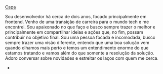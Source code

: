 [Capa](https://drive.google.com/file/d/17HnUded2a0sSDxdATblVotIGitPRN9VN/view?usp=drive_link)

Sou desenvolvedor há cerca de dois anos, focado principalmente em frontend. Venho de uma transição de carreira para o mundo tech e me encontrei. Sou apaixonado no que faço e busco sempre trazer o melhor e principalmente em compartilhar ideias e ações que, no fim, possam contribuir no objetivo final. Sou uma pessoa focada e incomodada, busco sempre trazer uma visão diferente, entendo que uma boa solução vem quando olhamos mais perto e temos um entendimento enorme do que estamos tratando e vamos além do que somente a resolução da solução. Adoro conversar sobre novidades e estreitar os laços com quem me cerca.

- 
<!--
**eueduardosou/eueduardosou** is a ✨ _special_ ✨ repository because its `README.md` (this file) appears on your GitHub profile.

Here are some ideas to get you started:

- 🔭 I’m currently working on ...
- 🌱 I’m currently learning ...
- 👯 I’m looking to collaborate on ...
- 🤔 I’m looking for help with ...
- 💬 Ask me about ...
- 📫 How to reach me: ...
- 😄 Pronouns: ...
- ⚡ Fun fact: ...
-->
